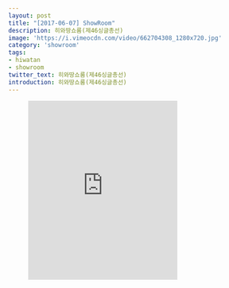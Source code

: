 ```yaml
---
layout: post
title: "[2017-06-07] ShowRoom"
description: 히와땅쇼룸(제46싱글총선)
image: 'https://i.vimeocdn.com/video/662704308_1280x720.jpg'
category: 'showroom'
tags:
- hiwatan
- showroom
twitter_text: 히와땅쇼룸(제46싱글총선)
introduction: 히와땅쇼룸(제46싱글총선)
---
```

<figure class="video_container">
<iframe src="https://player.vimeo.com/video/239668975" height="360" frameborder="0" webkitallowfullscreen mozallowfullscreen allowfullscreen></iframe>
</figure>
